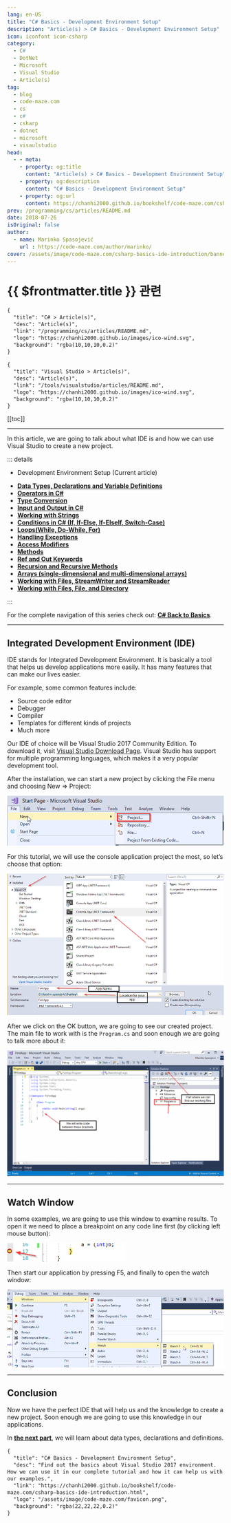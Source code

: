 ```yaml
---
lang: en-US
title: "C# Basics - Development Environment Setup"
description: "Article(s) > C# Basics - Development Environment Setup"
icon: iconfont icon-csharp
category:
  - C#
  - DotNet
  - Microsoft
  - Visual Studio
  - Article(s)
tag:
  - blog
  - code-maze.com
  - cs
  - c#
  - csharp
  - dotnet
  - microsoft
  - visaulstudio
head:
  - - meta:
    - property: og:title
      content: "Article(s) > C# Basics - Development Environment Setup"
    - property: og:description
      content: "C# Basics - Development Environment Setup"
    - property: og:url
      content: https://chanhi2000.github.io/bookshelf/code-maze.com/csharp-basics-ide-introduction.html
prev: /programming/cs/articles/README.md
date: 2018-07-26
isOriginal: false
author:
  - name: Marinko Spasojević
    url : https://code-maze.com/author/marinko/
cover: /assets/image/code-maze.com/csharp-basics-ide-introduction/banner.png
---
```


# {{ $frontmatter.title }} 관련

```component VPCard
{
  "title": "C# > Article(s)",
  "desc": "Article(s)",
  "link": "/programming/cs/articles/README.md",
  "logo": "https://chanhi2000.github.io/images/ico-wind.svg",
  "background": "rgba(10,10,10,0.2)"
}
```

```component VPCard
{
  "title": "Visual Studio > Article(s)",
  "desc": "Article(s)",
  "link": "/tools/visualstudio/articles/README.md",
  "logo": "https://chanhi2000.github.io/images/ico-wind.svg",
  "background": "rgba(10,10,10,0.2)"
}
```

[[toc]]

---

<SiteInfo
  name="C# Basics - Development Environment Setup"
  desc="Find out the basics about Visual Studio 2017 environment. How we can use it in our complete tutorial and how it can help us with our examples."
  url="https://code-maze.com/csharp-basics-ide-introduction/"
  logo="/assets/image/code-maze.com/favicon.png"
  preview="/assets/image/code-maze.com/csharp-basics-ide-introduction/banner.png"/>

In this article, we are going to talk about what IDE is and how we can use Visual Studio to create a new project.

::: details

- Development Environment Setup (Current article)
<!-- - [**Development Environment Setup**](/code-maze.com/csharp-basics-ide-introduction.md) -->
- [**Data Types, Declarations and Variable Definitions**](/code-maze.com/csharp-basics-data-types-variables.md)
- [**Operators in C#**](/code-maze.com/csharp-basics-operators.md)
- [**Type Conversion**](/code-maze.com/csharp-basics-type-conversion.md)
- [**Input and Output in C#**](/code-maze.com/csharp-basics-input-output.md)
- [**Working with Strings**](/code-maze.com/csharp-basics-string-methods.md)
- [**Conditions in C# (If, If-Else, If-ElseIf, Switch-Case)**](/code-maze.com/csharp-basics-conditions.md)
- [**Loops(While, Do-While, For)**](/code-maze.com/csharp-basics-loops.md)
- [**Handling Exceptions**](/code-maze.com/csharp-basics-handling-exceptions.md)
- [**Access Modifiers**](/code-maze.com/csharp-basics-access-modifiers.md)
- [**Methods**](/code-maze.com/csharp-basics-methods.md)
- [**Ref and Out Keywords**](/code-maze.com/cshrap-basics-ref-out-keywords.md)
- [**Recursion and Recursive Methods**](/code-maze.com/csharp-basics-recursion.md)
- [**Arrays (single-dimensional and multi-dimensional arrays)**](/code-maze.com/csharp-basics-arrays.md)
- [**Working with Files, StreamWriter and StreamReader**](/code-maze.com/csharp-basics-streamwriter-streamreader.md)
- [**Working with Files, File, and Directory**](/code-maze.com/csharp-basics-file-directory.md)

:::

For the complete navigation of this series check out: [**C# Back to Basics**](/code-maze.com/csharp-back-to-basics.md).

---

## Integrated Development Environment (IDE)

IDE stands for Integrated Development Environment. It is basically a tool that helps us develop applications more easily. It has many features that can make our lives easier.

For example, some common features include:

- Source code editor
- Debugger
- Compiler
- Templates for different kinds of projects
- Much more

Our IDE of choice will be Visual Studio 2017 Community Edition. To download it, visit [<FontIcon icon="iconfont icon-visualstudio"/>Visual Studio Download Page](https://visualstudio.microsoft.com/downloads/). Visual Studio has support for multiple programming languages, which makes it a very popular development tool.

After the installation, we can start a new project by clicking the File menu and choosing New => Project:

![New Project Page - Visual Studio](/assets/image/code-maze.com/csharp-basics-ide-introduction/01-NewProjectPage-e1639648804467.png)

For this tutorial, we will use the console application project the most, so let’s choose that option:

![Creating Console Project in Visual Studio](/assets/image/code-maze.com/csharp-basics-ide-introduction/02-CreatingConsoleProject-e1639648869904.png)

After we click on the OK button, we are going to see our created project. The main file to work with is the `Program.cs` and soon enough we are going to talk more about it:

![Program file in Visual Studio](/assets/image/code-maze.com/csharp-basics-ide-introduction/03-Program-cs-file-1024x596.png)

---

## Watch Window

In some examples, we are going to use this window to examine results. To open it we need to place a breakpoint on any code line first (by clicking left mouse button):

![Brakepoint in Visual Studio](/assets/image/code-maze.com/csharp-basics-ide-introduction/03.1-Brakepoint.png)

Then start our application by pressing F5, and finally to open the watch window:

![Watch window in Visual Studio](/assets/image/code-maze.com/csharp-basics-ide-introduction/03.2-Watch_window.png)

---

## Conclusion

Now we have the perfect IDE that will help us and the knowledge to create a new project. Soon enough we are going to use this knowledge in our applications.

In [**the next part**](/code-maze.com/csharp-basics-data-types-variables.md), we will learn about data types, declarations and definitions.

<!-- TODO: add ARTICLE CARD -->
```component VPCard
{
  "title": "C# Basics - Development Environment Setup",
  "desc": "Find out the basics about Visual Studio 2017 environment. How we can use it in our complete tutorial and how it can help us with our examples.",
  "link": "https://chanhi2000.github.io/bookshelf/code-maze.com/csharp-basics-ide-introduction.html",
  "logo": "/assets/image/code-maze.com/favicon.png",
  "background": "rgba(22,22,22,0.2)"
}
```
